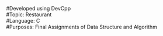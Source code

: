 #Developed using DevCpp <br> 
#Topic: Restaurant <br>
#Language: C <br>
#Purposes: Final Assignments of Data Structure and Algorithm <br>

